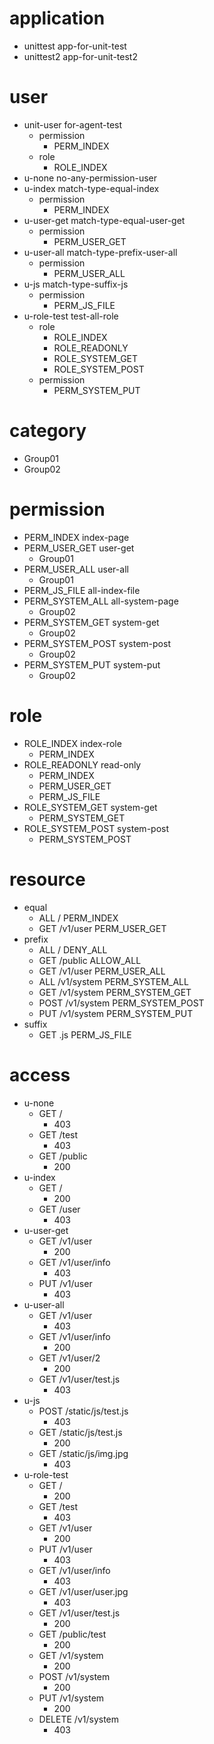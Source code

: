 # application

* unittest app-for-unit-test
* unittest2 app-for-unit-test2

# user

* unit-user for-agent-test
	* permission
		* PERM_INDEX
	* role
		* ROLE_INDEX
* u-none no-any-permission-user
* u-index match-type-equal-index
	* permission
		* PERM_INDEX
* u-user-get match-type-equal-user-get
	* permission
		* PERM_USER_GET
* u-user-all match-type-prefix-user-all
	* permission
		* PERM_USER_ALL
* u-js match-type-suffix-js
	* permission
		* PERM_JS_FILE
* u-role-test test-all-role
	* role
		* ROLE_INDEX
		* ROLE_READONLY
		* ROLE_SYSTEM_GET
		* ROLE_SYSTEM_POST
	* permission
		* PERM_SYSTEM_PUT


# category

* Group01
* Group02


# permission

* PERM_INDEX index-page
* PERM_USER_GET user-get
	* Group01
* PERM_USER_ALL user-all
	* Group01
* PERM_JS_FILE all-index-file
* PERM_SYSTEM_ALL all-system-page
	* Group02
* PERM_SYSTEM_GET system-get
	* Group02
* PERM_SYSTEM_POST system-post
	* Group02
* PERM_SYSTEM_PUT system-put
	* Group02

# role
* ROLE_INDEX index-role
	* PERM_INDEX
* ROLE_READONLY read-only
	* PERM_INDEX
	* PERM_USER_GET
	* PERM_JS_FILE
* ROLE_SYSTEM_GET system-get
	* PERM_SYSTEM_GET
* ROLE_SYSTEM_POST system-post
	* PERM_SYSTEM_POST

# resource

* equal
	* ALL / PERM_INDEX
	* GET /v1/user PERM_USER_GET
* prefix
	* ALL / DENY_ALL
	* GET /public ALLOW_ALL
	* GET /v1/user PERM_USER_ALL
	* ALL /v1/system PERM_SYSTEM_ALL
	* GET /v1/system PERM_SYSTEM_GET
	* POST /v1/system PERM_SYSTEM_POST
	* PUT /v1/system PERM_SYSTEM_PUT
* suffix
	* GET .js PERM_JS_FILE

# access

* u-none
	* GET /
		* 403
	* GET /test
		* 403
	* GET /public
		* 200
* u-index
	* GET /
		* 200
	* GET /user
		* 403
* u-user-get
	* GET /v1/user
		* 200
	* GET /v1/user/info
		* 403
	* PUT /v1/user
		* 403
* u-user-all
	* GET /v1/user
		* 403
	* GET /v1/user/info
		* 200
	* GET /v1/user/2
		* 200
	* GET /v1/user/test.js
		* 403
* u-js
	* POST /static/js/test.js
		* 403
	* GET /static/js/test.js
		* 200
	* GET /static/js/img.jpg
		* 403
* u-role-test
	* GET /
		* 200
	* GET /test
		* 403
	* GET /v1/user
		* 200
	* PUT /v1/user
		* 403
	* GET /v1/user/info
		* 403
	* GET /v1/user/user.jpg
		* 403
	* GET /v1/user/test.js
		* 200
	* GET /public/test
		* 200
	* GET /v1/system
		* 200
	* POST /v1/system
		* 200
	* PUT /v1/system
		* 200
	* DELETE /v1/system
		* 403